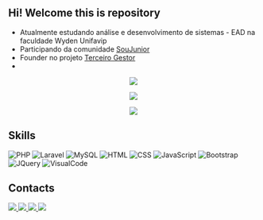 ## Hi! Welcome this is repository
- Atualmente estudando análise e desenvolvimento de sistemas - EAD na faculdade Wyden Unifavip
- Participando da comunidade [SouJunior](https://github.com/SouJunior)
- Founder no projeto [Terceiro Gestor](https://github.com/TerceiroGestor)
- 
<div>
    <p align="center">
    <img src="https://github-readme-stats.vercel.app/api?username=wevertoncamposdev&show_icons=true&theme=discord_old_blurple">
    </p>
    <p align="center">
    <img src="https://github-readme-stats.vercel.app/api/top-langs/?username=wevertoncamposdev&layout=compact&theme=discord_old_blurple">
    </p>
    <p align="center">
   <img src="https://github-readme-streak-stats.herokuapp.com?user=wevertoncamposdev&theme=omni&locale=pt_BR" />
    </p>
</div>

## Skills

![PHP](https://img.shields.io/badge/PHP-777BB4?style=for-the-badge&logo=php&logoColor=white)
![Laravel](https://img.shields.io/badge/Laravel-FF2D20?style=for-the-badge&logo=laravel&logoColor=white)
![MySQL](https://img.shields.io/badge/MySQL-005C84?style=for-the-badge&logo=mysql&logoColor=white)
![HTML](https://img.shields.io/badge/HTML5-E34F26?style=for-the-badge&logo=html5&logoColor=white)
![CSS](https://img.shields.io/badge/CSS3-1572B6?style=for-the-badge&logo=css3&logoColor=white)
![JavaScript](https://img.shields.io/badge/JavaScript-F7DF1E?style=for-the-badge&logo=javascript&logoColor=black)
![Bootstrap](https://img.shields.io/badge/Bootstrap-563D7C?style=for-the-badge&logo=bootstrap&logoColor=white)
![JQuery](https://img.shields.io/badge/jQuery-0769AD?style=for-the-badge&logo=jquery&logoColor=white)
![VisualCode](https://img.shields.io/badge/Visual_Studio_Code-0078D4?style=for-the-badge&logo=visual%20studio%20code&logoColor=white)


## Contacts
<div>
    <a href="https://wevertoncamposdev.github.io" target="_blank">
        <img src="https://img.shields.io/badge/website-000000?style=for-the-badge&logo=About.me&logoColor=white">
    </a>
    <a href="https://www.linkedin.com/in/wevertoncamposdev" target="_blank">
        <img src="https://img.shields.io/badge/LinkedIn-0077B5?style=for-the-badge&logo=linkedin&logoColor=white">
    </a>
    <a href="https://api.whatsapp.com/send?phone=5517992114611" target="_blank">
        <img src="https://img.shields.io/badge/WhatsApp-25D366?style=for-the-badge&logo=whatsapp&logoColor=white">
    </a>
    <a href="mailto:wevertoncamposdev@gmail.com" target="_blank">
        <img src="https://img.shields.io/badge/Gmail-D14836?style=for-the-badge&logo=gmail&logoColor=white">
    </a>

</div>



